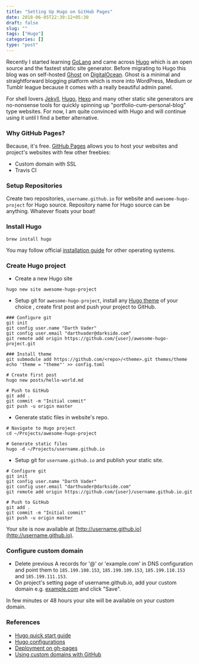 ```yaml
---
title: "Setting Up Hugo on GitHub Pages"
date: 2018-06-05T22:39:12+05:30
draft: false
slug: ""
tags: ["Hugo"]
categories: []
type: "post"
---
```

Recently I started learning [GoLang](https://golang.org/) and came across [Hugo](https://gohugo.io/) which is an open source and the fastest static site generator. Before migrating to Hugo this blog was on self-hosted [Ghost](https://ghost.org/) on [DigitalOcean](https://m.do.co/c/06ee52cfc556). Ghost is a minimal and straightforward blogging platform which is more into WordPress, Medium or Tumblr league because it comes with a really beautiful admin panel.

For shell lovers [Jekyll](https://jekyllrb.com/), [Hugo](https://gohugo.io/), [Hexo](https://hexo.io/) and many other static site generators are no-nonsense tools for quickly spinning up "portfolio-cum-personal-blog" type websites. For now, I am quite convinced with Hugo and will continue using it until I find a better alternative.

### Why GitHub Pages?
Because, it's free. [GitHub Pages](https://pages.github.com/)  allows you to host your websites and project's websites with few other freebies:

- Custom domain with SSL
- Travis CI

### Setup Repositories
Create two repositories, `username.github.io` for website and `awesome-hugo-project` for Hugo source. Repository name for Hugo source can be anything. Whatever floats your boat!

### Install Hugo
```brew install hugo```

You may follow official [installation guide](https://gohugo.io/getting-started/installing/) for other operating systems.

### Create Hugo project
- Create a new Hugo site
```
hugo new site awesome-hugo-project
```
- Setup git for `awesome-hugo-project`, install any [Hugo theme](https://themes.gohugo.io/) of your choice , create first post and push your project to GitHub.

```
### Configure git
git init
git config user.name "Darth Vader"
git config user.email "darthvader@darkside.com"
git remote add origin https://github.com/{user}/awesome-hugo-project.git

### Install theme
git submodule add https://github.com/<repo>/<theme>.git themes/theme
echo 'theme = "theme"' >> config.toml

# Create first post
hugo new posts/hello-world.md

# Push to GitHub
git add .
git commit -m "Initial commit"
git push -u origin master
```
- Generate static files in website's repo.

```
# Navigate to Hugo project
cd ~/Projects/awesome-hugo-project

# Generate static files
hugo -d ~/Projects/username.github.io
```

- Setup git for `username.github.io` and publish your static site.

```
# Configure git
git init
git config user.name "Darth Vader"
git config user.email "darthvader@darkside.com"
git remote add origin https://github.com/{user}/username.github.io.git

# Push to GitHub
git add .
git commit -m "Initial commit"
git push -u origin master
```

Your site is now available at [http://username.github.io](http://username.github.io).

### Configure custom domain
- Delete previous A records for '@' or 'example.com' in DNS configuration and point them to `185.199.108.153`, `185.199.109.153`, `185.199.110.153` and `185.199.111.153`.
- On project's setting page of username.github.io, add your custom domain e.g. [example.com](https://2km.co) and click "Save".

In few minutes or 48 hours your site will be available on your custom domain.

### References
- [Hugo quick start guide](https://gohugo.io/getting-started/quick-start/)
- [Hugo configurations](https://gohugo.io/getting-started/configuration/)
- [Deployment on gh-pages](https://gohugo.io/hosting-and-deployment/hosting-on-github/#github-project-pages)
- [Using custom domains with GitHub](https://help.github.com/articles/using-a-custom-domain-with-github-pages/)
